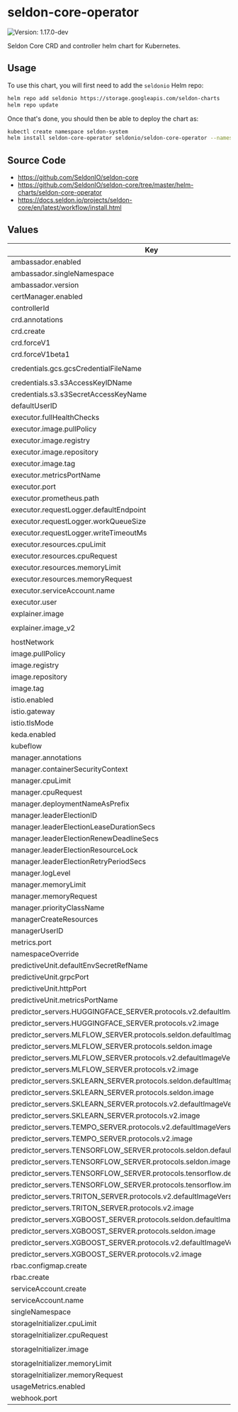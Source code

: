 # seldon-core-operator

![Version: 1.17.0-dev](https://img.shields.io/static/v1?label=Version&message=1.17.0--dev&color=informational&style=flat-square)

Seldon Core CRD and controller helm chart for Kubernetes.

## Usage

To use this chart, you will first need to add the `seldonio` Helm repo:

```bash
helm repo add seldonio https://storage.googleapis.com/seldon-charts
helm repo update
```

Once that's done, you should then be able to deploy the chart as:

```bash
kubectl create namespace seldon-system
helm install seldon-core-operator seldonio/seldon-core-operator --namespace seldon-system
```

## Source Code

* <https://github.com/SeldonIO/seldon-core>
* <https://github.com/SeldonIO/seldon-core/tree/master/helm-charts/seldon-core-operator>
* <https://docs.seldon.io/projects/seldon-core/en/latest/workflow/install.html>

## Values

| Key | Type | Default | Description |
|-----|------|---------|-------------|
| ambassador.enabled | bool | `false` |  |
| ambassador.singleNamespace | bool | `false` |  |
| ambassador.version | string | `"v2"` |  |
| certManager.enabled | bool | `false` |  |
| controllerId | string | `""` |  |
| crd.annotations | object | `{}` |  |
| crd.create | bool | `true` |  |
| crd.forceV1 | bool | `false` |  |
| crd.forceV1beta1 | bool | `false` |  |
| credentials.gcs.gcsCredentialFileName | string | `"gcloud-application-credentials.json"` |  |
| credentials.s3.s3AccessKeyIDName | string | `"awsAccessKeyID"` |  |
| credentials.s3.s3SecretAccessKeyName | string | `"awsSecretAccessKey"` |  |
| defaultUserID | string | `"8888"` |  |
| executor.fullHealthChecks | bool | `false` |  |
| executor.image.pullPolicy | string | `"IfNotPresent"` |  |
| executor.image.registry | string | `"docker.io"` |  |
| executor.image.repository | string | `"seldonio/seldon-core-executor"` |  |
| executor.image.tag | string | `"1.17.0-dev"` |  |
| executor.metricsPortName | string | `"metrics"` |  |
| executor.port | int | `8000` |  |
| executor.prometheus.path | string | `"/prometheus"` |  |
| executor.requestLogger.defaultEndpoint | string | `"http://default-broker"` |  |
| executor.requestLogger.workQueueSize | int | `10000` |  |
| executor.requestLogger.writeTimeoutMs | int | `2000` |  |
| executor.resources.cpuLimit | string | `"500m"` |  |
| executor.resources.cpuRequest | string | `"500m"` |  |
| executor.resources.memoryLimit | string | `"512Mi"` |  |
| executor.resources.memoryRequest | string | `"512Mi"` |  |
| executor.serviceAccount.name | string | `"default"` |  |
| executor.user | int | `8888` |  |
| explainer.image | string | `"seldonio/alibiexplainer:1.17.0-dev"` |  |
| explainer.image_v2 | string | `"seldonio/mlserver:1.3.5.rc1-alibi-explain"` |  |
| hostNetwork | bool | `false` |  |
| image.pullPolicy | string | `"IfNotPresent"` |  |
| image.registry | string | `"docker.io"` |  |
| image.repository | string | `"seldonio/seldon-core-operator"` |  |
| image.tag | string | `"1.17.0-dev"` |  |
| istio.enabled | bool | `false` |  |
| istio.gateway | string | `"istio-system/seldon-gateway"` |  |
| istio.tlsMode | string | `""` |  |
| keda.enabled | bool | `false` |  |
| kubeflow | bool | `false` |  |
| manager.annotations | object | `{}` |  |
| manager.containerSecurityContext | object | `{}` |  |
| manager.cpuLimit | string | `"500m"` |  |
| manager.cpuRequest | string | `"100m"` |  |
| manager.deploymentNameAsPrefix | bool | `false` |  |
| manager.leaderElectionID | string | `"a33bd623.machinelearning.seldon.io"` |  |
| manager.leaderElectionLeaseDurationSecs | int | `15` |  |
| manager.leaderElectionRenewDeadlineSecs | int | `10` |  |
| manager.leaderElectionResourceLock | string | `nil` |  |
| manager.leaderElectionRetryPeriodSecs | int | `2` |  |
| manager.logLevel | string | `"INFO"` |  |
| manager.memoryLimit | string | `"300Mi"` |  |
| manager.memoryRequest | string | `"200Mi"` |  |
| manager.priorityClassName | string | `nil` |  |
| managerCreateResources | bool | `false` |  |
| managerUserID | int | `8888` |  |
| metrics.port | int | `8080` |  |
| namespaceOverride | string | `""` |  |
| predictiveUnit.defaultEnvSecretRefName | string | `""` |  |
| predictiveUnit.grpcPort | int | `9500` |  |
| predictiveUnit.httpPort | int | `9000` |  |
| predictiveUnit.metricsPortName | string | `"metrics"` |  |
| predictor_servers.HUGGINGFACE_SERVER.protocols.v2.defaultImageVersion | string | `"1.3.5.rc1-huggingface"` |  |
| predictor_servers.HUGGINGFACE_SERVER.protocols.v2.image | string | `"seldonio/mlserver"` |  |
| predictor_servers.MLFLOW_SERVER.protocols.seldon.defaultImageVersion | string | `"1.17.0-dev"` |  |
| predictor_servers.MLFLOW_SERVER.protocols.seldon.image | string | `"seldonio/mlflowserver"` |  |
| predictor_servers.MLFLOW_SERVER.protocols.v2.defaultImageVersion | string | `"1.3.5.rc1-mlflow"` |  |
| predictor_servers.MLFLOW_SERVER.protocols.v2.image | string | `"seldonio/mlserver"` |  |
| predictor_servers.SKLEARN_SERVER.protocols.seldon.defaultImageVersion | string | `"1.17.0-dev"` |  |
| predictor_servers.SKLEARN_SERVER.protocols.seldon.image | string | `"seldonio/sklearnserver"` |  |
| predictor_servers.SKLEARN_SERVER.protocols.v2.defaultImageVersion | string | `"1.3.5.rc1-sklearn"` |  |
| predictor_servers.SKLEARN_SERVER.protocols.v2.image | string | `"seldonio/mlserver"` |  |
| predictor_servers.TEMPO_SERVER.protocols.v2.defaultImageVersion | string | `"1.3.5.rc1-slim"` |  |
| predictor_servers.TEMPO_SERVER.protocols.v2.image | string | `"seldonio/mlserver"` |  |
| predictor_servers.TENSORFLOW_SERVER.protocols.seldon.defaultImageVersion | string | `"1.17.0-dev"` |  |
| predictor_servers.TENSORFLOW_SERVER.protocols.seldon.image | string | `"seldonio/tfserving-proxy"` |  |
| predictor_servers.TENSORFLOW_SERVER.protocols.tensorflow.defaultImageVersion | string | `"2.1.0"` |  |
| predictor_servers.TENSORFLOW_SERVER.protocols.tensorflow.image | string | `"tensorflow/serving"` |  |
| predictor_servers.TRITON_SERVER.protocols.v2.defaultImageVersion | string | `"21.08-py3"` |  |
| predictor_servers.TRITON_SERVER.protocols.v2.image | string | `"nvcr.io/nvidia/tritonserver"` |  |
| predictor_servers.XGBOOST_SERVER.protocols.seldon.defaultImageVersion | string | `"1.17.0-dev"` |  |
| predictor_servers.XGBOOST_SERVER.protocols.seldon.image | string | `"seldonio/xgboostserver"` |  |
| predictor_servers.XGBOOST_SERVER.protocols.v2.defaultImageVersion | string | `"1.3.5.rc1-xgboost"` |  |
| predictor_servers.XGBOOST_SERVER.protocols.v2.image | string | `"seldonio/mlserver"` |  |
| rbac.configmap.create | bool | `true` |  |
| rbac.create | bool | `true` |  |
| serviceAccount.create | bool | `true` |  |
| serviceAccount.name | string | `"seldon-manager"` |  |
| singleNamespace | bool | `false` |  |
| storageInitializer.cpuLimit | string | `"1"` |  |
| storageInitializer.cpuRequest | string | `"100m"` |  |
| storageInitializer.image | string | `"seldonio/rclone-storage-initializer:1.17.0-dev"` |  |
| storageInitializer.memoryLimit | string | `"1Gi"` |  |
| storageInitializer.memoryRequest | string | `"100Mi"` |  |
| usageMetrics.enabled | bool | `false` |  |
| webhook.port | int | `4443` |  |
